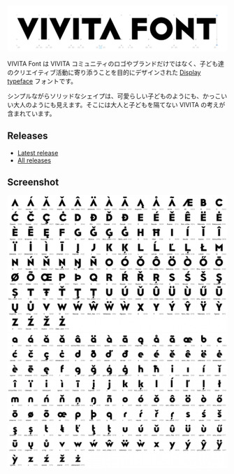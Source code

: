 ![title](https://github.com/vivitainc/VIVITAFont/blob/master/images/title.png)

VIVITA Font は VIVITA コミュニティのロゴやブランドだけではなく、子ども達のクリエイティブ活動に寄り添うことを目的にデザインされた [Display typeface](https://en.wikipedia.org/wiki/Display_typeface) フォントです。

シンプルながらソリッドなシェイプは、可愛らしい子どものようにも、かっこいい大人のようにも見えます。そこには大人と子どもを隔てない VIVITA の考えが含まれています。

## Releases

- [Latest release](https://github.com/vivitainc/VIVITAFont/releases/tag/v0.8.0)
- [All releases](https://github.com/vivitainc/VIVITAFont/releases)

## Screenshot

![upper](https://github.com/vivitainc/VIVITAFont/blob/master/images/upper.png)![lower](https://github.com/vivitainc/VIVITAFont/blob/master/images/lower.png)

